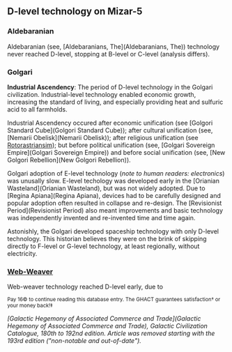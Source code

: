 ## D-level technology on Mizar-5

### Aldebaranian

Aldebaranian (see, [Aldebaranians, The](Aldebaranians, The)) technology never reached D-level, stopping at B-level or C-level (analysis differs).

### Golgari

**Industrial Ascendency**: The period of D-level technology in the Golgari civilization. Industrial-level technology enabled economic growth, increasing the standard of living, and especially providing heat and sulfuric acid to all farmholds.

Industrial Ascendency occured after economic unification (see [Golgori Standard Cube](Golgori Standard Cube)); after cultural unification (see, [Nemarii Obelisk](Nemarii Obelisk)); after religious unification (see [Rotorastriansim](Rotorastriansim)); but before political unification (see, [Golgari Sovereign Empire](Golgari Sovereign Empire)) and before social unification (see, [New Golgori Rebellion](New Golgori Rebellion)).

Golgari adoption of E-level technology (*note to human readers: electronics*) was unusally slow. E-level techology was developed early in the [Orianian Wasteland](Orianian Wasteland), but was not widely adopted. Due to [Regina Apiana](Regina Apiana), devices had to be carefully designed and popular adoption often resulted in collapse and re-design. The [Revisionist Period](Revisionist Period) also meant improvements and basic technology was independently invented and re-invented time and time again.

Astonishly, the Golgari developed spaceship technology with only D-level technology. This historian believes they were on the brink of skipping directly to F-level or G-level technology, at least regionally, without electricity.

### [Web-Weaver](Web-Weaver)

Web-weaver technology reached D-level early, due to 

<sup>Pay 16© to continue reading this database entry. The GHACT guarantees satisfaction† or your money back!‡</sup>

*[Galactic Hegemony of Associated Commerce and Trade](Galactic Hegemony of Associated Commerce and Trade), Galactic Civilization Catalogue, 180th to 192nd edition. Article was removed starting with the 193rd edition ("non-notable and out-of-date").*
